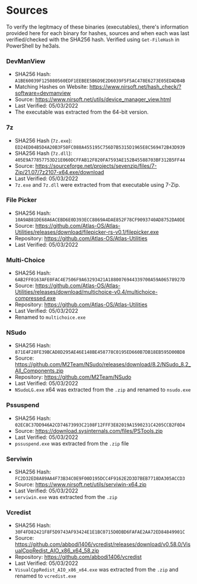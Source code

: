 # Sources
To verify the legitmacy of these binaries (executables), there's information provided here for each binary for hashes, sources and when each was last verified/checked with the SHA256 hash. Verified using `Get-FileHash` in PowerShell by he3als. 

### DevManView
- SHA256 Hash: `A1BE60039F125080560EDF1EEBEE5B6D9E2D6039F5F5AC478E6273E05EDADB4B`
- Matching Hashes on Website: https://www.nirsoft.net/hash_check/?software=devmanview
- Source: https://www.nirsoft.net/utils/device_manager_view.html
- Last Verified: 05/03/2022
- The executable was extracted from the 64-bit version.

### 7z
- SHA256 Hash (`7z.exe`): `ED24ED04B5D4A20B3F50FC088A455195C756D7B5315D1965E8C569472B43D939`
- SHA256 Hash (`7z.dll`): `405E9A77857753D21E060DCFFAB12F820FA7593AE152B45588703BF312B5FF44`
- Source: https://sourceforge.net/projects/sevenzip/files/7-Zip/21.07/7z2107-x64.exe/download
- Last Verified: 05/03/2022
- `7z.exe` and `7z.dll` were extracted from that executable using 7-Zip.

### File Picker
- SHA256 Hash: `10A9AB81DE68A6ACEBD6E0D393ECC8869A4DAE852F78CF9093740AD8752DA0DE`
- Source: https://github.com/Atlas-OS/Atlas-Utilities/releases/download/filepicker-rs-v0.1/filepicker.exe
- Repository: https://github.com/Atlas-OS/Atlas-Utilities
- Last Verified: 05/03/2022

### Multi-Choice
- SHA256 Hash: `6AB2FF0163AFE0FAC4E7506F9A63293421A1880076944339700A59A06578927D`
- Source: https://github.com/Atlas-OS/Atlas-Utilities/releases/download/multichoice-v0.4/multichoice-compressed.exe
- Repository: https://github.com/Atlas-OS/Atlas-Utilities
- Last Verified: 05/03/2022
- Renamed to `multichoice.exe`

### NSudo
- SHA256 Hash: `871E4F28FE39BCAD8D295AE46E148BE458778C0195ED660B7DB18EB595D00BD8`
- Source: https://github.com/M2Team/NSudo/releases/download/8.2/NSudo_8.2_All_Components.zip
- Repository: https://github.com/M2Team/NSudo
- Last Verified: 05/03/2022
- `NSudoLG.exe` x64 was extracted from the `.zip` and renamed to `nsudo.exe`

### Pssuspend
- SHA256 Hash: `02EC8C37DD946A2CD74673993C2108F12FFF3E82019A1590231C4205CCB2F0D4`
- Source: https://download.sysinternals.com/files/PSTools.zip
- Last Verified: 05/03/2022
- `pssuspend.exe` was extracted from the `.zip` file

### Serviwin
- SHA256 Hash: `FC2D32ED8A89AA4F73B34C0E9F00D195DCC4F9162E2D3D7BEB7718DA305ACCD3`
- Source: https://www.nirsoft.net/utils/serviwin-x64.zip
- Last Verified: 05/03/2022
- `serviwin.exe` was extracted from the `.zip`

### Vcredist
- SHA256 Hash: `30F4FD82421F8F5D9743AF93424E1E1BC0715D0DBD6FAFAE2AA72ED84849901C`
- Source: https://github.com/abbodi1406/vcredist/releases/download/v0.58.0/VisualCppRedist_AIO_x86_x64_58.zip
- Repository: https://github.com/abbodi1406/vcredist
- Last Verified: 05/03/2022
- `VisualCppRedist_AIO_x86_x64.exe` was extracted from the `.zip` and renamed to `vcredist.exe`